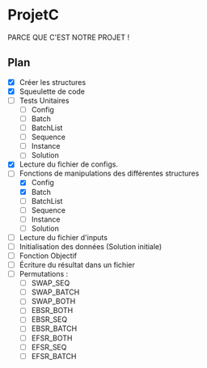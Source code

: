 # ProjetC 

PARCE QUE C'EST NOTRE PROJET !

## Plan

- [x] Créer les structures
- [x] Squeulette de code
- [	] Tests Unitaires
	- [ ] Config
	- [ ] Batch
	- [ ] BatchList
	- [ ] Sequence
	- [ ] Instance
	- [ ] Solution
- [x] Lecture du fichier de configs.
- [ ] Fonctions de manipulations des différentes structures
	- [x] Config
	- [x] Batch
	- [ ] BatchList
	- [ ] Sequence
	- [ ] Instance
	- [ ] Solution
- [ ] Lecture du fichier d'inputs
- [ ] Initialisation des données (Solution initiale)
- [ ] Fonction Objectif
- [ ] Écriture du résultat dans un fichier
- [ ] Permutations :
    - [ ] SWAP_SEQ
    - [ ] SWAP_BATCH
    - [ ] SWAP_BOTH
    - [ ] EBSR_BOTH
    - [ ] EBSR_SEQ
    - [ ] EBSR_BATCH
    - [ ] EFSR_BOTH
    - [ ] EFSR_SEQ
    - [ ] EFSR_BATCH